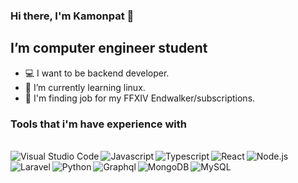 ### Hi there, I'm Kamonpat 👋

## I’m computer engineer student
 - 💻 I want to be backend developer.
 - 🌱 I’m currently learning linux.
 - 💸 I'm finding job for my FFXIV Endwalker/subscriptions.

### Tools that i'm have experience with
<br />
<img alt="Visual Studio Code" align="left" 
src="https://img.icons8.com/color/48/000000/visual-studio-code-2019.png"/>
<img alt="Javascript" align="left"
src="https://img.icons8.com/color/48/000000/javascript--v1.png" />
<img alt="Typescript" align="left"
src="https://img.icons8.com/external-tal-revivo-color-tal-revivo/48/000000/external-typescript-an-open-source-programming-language-developed-and-maintained-by-microsoft-logo-color-tal-revivo.png" />
<img alt="React" align="left"
src="https://img.icons8.com/color/48/000000/react-native.png" />
<img alt="Node.js" align="left"
src="https://img.icons8.com/fluency/48/000000/node-js.png" />
<img alt="Laravel" align="left"
src="https://img.icons8.com/fluency/48/000000/laravel.png" />
<img alt="Python" align="left"
src="https://img.icons8.com/fluency/48/000000/python.png"/>
<img alt="Graphql" align="left"
src="https://img.icons8.com/color/48/000000/graphql.png"/>
<img alt="MongoDB" align="left"
src="https://img.icons8.com/external-tal-revivo-shadow-tal-revivo/48/000000/external-mongodb-a-cross-platform-document-oriented-database-program-logo-shadow-tal-revivo.png"/>
<img alt="MySQL" align="left"
src="https://img.icons8.com/external-tal-revivo-color-tal-revivo/48/000000/external-mysql-an-open-source-relational-database-management-system-logo-color-tal-revivo.png"/>
